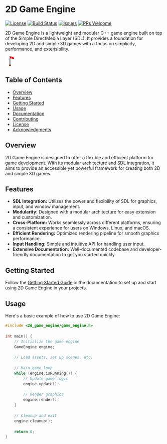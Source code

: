 # 2D Game Engine

[![License](https://img.shields.io/badge/license-MIT-blue.svg)](LICENSE)
[![Build Status](https://travis-ci.org/yourusername/2d-game-engine.svg?branch=master)](https://travis-ci.org/yourusername/2d-game-engine)
[![Issues](https://img.shields.io/github/issues/yourusername/2d-game-engine.svg)](https://github.com/yourusername/2d-game-engine/issues)
[![PRs Welcome](https://img.shields.io/badge/PRs-welcome-brightgreen.svg)](CONTRIBUTING.md)

2D Game Engine is a lightweight and modular C++ game engine built on top of the Simple DirectMedia Layer (SDL). It provides a foundation for developing 2D and simple 3D games with a focus on simplicity, performance, and extensibility.

![alt text](https://github.com/aryanraj13/Game-Engine/blob/main/flag.png?raw=true)

## Table of Contents

- [Overview](#overview)
- [Features](#features)
- [Getting Started](#getting-started)
- [Usage](#usage)
- [Documentation](#documentation)
- [Contributing](#contributing)
- [License](#license)
- [Acknowledgments](#acknowledgments)

## Overview

2D Game Engine is designed to offer a flexible and efficient platform for game development. With its modular architecture and SDL integration, it aims to provide an accessible yet powerful framework for creating both 2D and simple 3D games.

## Features

- **SDL Integration:** Utilizes the power and flexibility of SDL for graphics, input, and window management.
- **Modularity:** Designed with a modular architecture for easy extension and customization.
- **Cross-Platform:** Works seamlessly across different platforms, ensuring a consistent experience for users on Windows, Linux, and macOS.
- **Efficient Rendering:** Optimized rendering pipeline for smooth graphics performance.
- **Input Handling:** Simple and intuitive API for handling user input.
- **Extensive Documentation:** Well-documented codebase and developer-friendly documentation to get you started quickly.

## Getting Started

Follow the [Getting Started Guide](docs/getting-started.md) in the documentation to set up and start using 2D Game Engine in your projects.

## Usage

Here's a basic example of how to use 2D Game Engine:

```cpp
#include <2d_game_engine/game_engine.h>

int main() {
    // Initialize the game engine
    GameEngine engine;

    // Load assets, set up scenes, etc.

    // Main game loop
    while (engine.isRunning()) {
        // Update game logic
        engine.update();

        // Render graphics
        engine.render();
    }

    // Cleanup and exit
    engine.cleanup();

    return 0;
}
